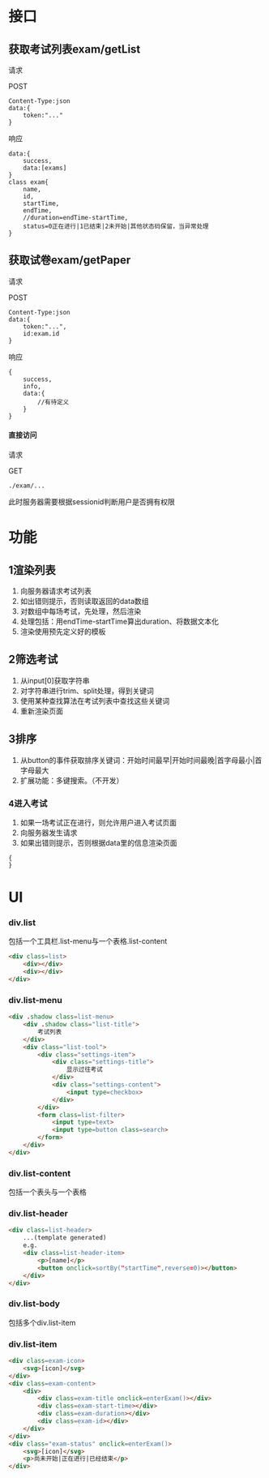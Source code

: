 # 接口

## 获取考试列表exam/getList

请求

POST

```
Content-Type:json
data:{
	token:"..."
}
```

响应

```
data:{
	success,
	data:[exams]
}
class exam{
	name,
	id,
	startTime,
	endTime,
	//duration=endTime-startTime,
	status=0正在进行|1已结束|2未开始|其他状态码保留，当异常处理
}
```

## 获取试卷exam/getPaper

请求

POST

```
Content-Type:json
data:{
	token:"...",
	id:exam.id
}
```

响应

```
{
	success,
	info,
	data:{
		//有待定义
	}
}
```



#### 直接访问

请求

GET

```
./exam/...
```

此时服务器需要根据sessionid判断用户是否拥有权限

# 功能

## 1渲染列表

1. 向服务器请求考试列表
2. 如出错则提示，否则读取返回的data数组
3. 对数组中每场考试，先处理，然后渲染
4. 处理包括：用endTime-startTime算出duration、将数据文本化
5. 渲染使用预先定义好的模板

## 2筛选考试

1. 从input[0]获取字符串
2. 对字符串进行trim、split处理，得到关键词
3. 使用某种查找算法在考试列表中查找这些关键词
4. 重新渲染页面

## 3排序

1. 从button的事件获取排序关键词：开始时间最早|开始时间最晚|首字母最小|首字母最大
2. 扩展功能：多键搜索。（不开发）

### 4进入考试

1. 如果一场考试正在进行，则允许用户进入考试页面
2. 向服务器发生请求
3. 如果出错则提示，否则根据data里的信息渲染页面

```
{
}
```



# UI

### div.list

包括一个工具栏.list-menu与一个表格.list-content

```html
<div class=list>
    <div></div>
    <div></div>
</div>
```



### div.list-menu

```html
<div .shadow class=list-menu>
    <div .shadow class="list-title">
        考试列表
    </div>
    <div class="list-tool">
        <div class="settings-item">
            <div class="settings-title">
                显示过往考试
            </div>
            <div class="settings-content">
                <input type=checkbox>
            </div>
        </div>
        <form class=list-filter>
            <input type=text>
            <input type=button class=search>
        </form>
    </div>
</div>
```

### div.list-content

包括一个表头与一个表格

### div.list-header

```html
<div class=list-header>
    ...(template generated)
    e.g.
    <div class=list-header-item>
        <p>[name]</p>
        <button onclick=sortBy("startTime",reverse=0)></button>
    </div>
</div>
```



### div.list-body

包括多个div.list-item



### div.list-item

```html
<div class=exam-icon>
    <svg>[icon]</svg>
</div>
<div class=exam-content>
    <div>
        <div class=exam-title onclick=enterExam()></div>
        <div class=exam-start-time></div>
        <div class=exam-duration></div>
        <div class=exam-id></div>
    </div>
</div>
<div class="exam-status" onclick=enterExam()>
    <svg>[icon]</svg>
    <p>尚未开始|正在进行|已经结束</p>
</div>
```

